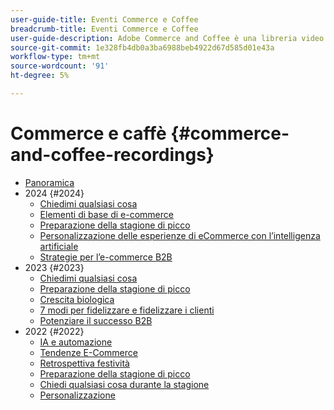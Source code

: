 ```yaml
---
user-guide-title: Eventi Commerce e Coffee
breadcrumb-title: Eventi Commerce e Coffee
user-guide-description: Adobe Commerce and Coffee è una libreria video in cui esperti e colleghi hanno condiviso i loro pensieri e idee su come utilizzare Adobe Commerce.
source-git-commit: 1e328fb4db0a3ba6988beb4922d67d585d01e43a
workflow-type: tm+mt
source-wordcount: '91'
ht-degree: 5%

---
```



# Commerce e caffè {#commerce-and-coffee-recordings}

+ [Panoramica](overview.md)
+ 2024 {#2024}
   + [Chiedimi qualsiasi cosa](2024/ask-me-anything.md)
   + [Elementi di base di e-commerce](2024/ecommerce-essentials.md)
   + [Preparazione della stagione di picco](2024/peak-season-prep.md)
   + [Personalizzazione delle esperienze di eCommerce con l’intelligenza artificiale](2024/personalize-ecommerce.md)
   + [Strategie per l’e-commerce B2B](2024/commerce-and-coffee-strategies-for-b2b-ecommerce.md)
+ 2023 {#2023}
   + [Chiedimi qualsiasi cosa](2023/ask-me-anything.md)
   + [Preparazione della stagione di picco](2023/peak-season-prep.md)
   + [Crescita biologica](2023/organic-growth.md)
   + [7 modi per fidelizzare e fidelizzare i clienti](2023/loyalty-retention.md)
   + [Potenziare il successo B2B](2023/b2b.md)
+ 2022 {#2022}
   + [IA e automazione](2022/ai-and-automation.md)
   + [Tendenze E-Commerce](2022/ecommerce-trends.md)
   + [Retrospettiva festività](2022/holiday.md)
   + [Preparazione della stagione di picco](2022/peak-season-prep.md)
   + [Chiedi qualsiasi cosa durante la stagione](2022/peak-season-ask-anything.md)
   + [Personalizzazione](2022/personalization.md)

<!--+ Commerce Events {#commerce-events}
  + [Overview](commerce-events/overview.md)
  + 2022 {#2022}
    + [Top Tips and Tricks for Adobe Campaign Standard](customer-journeys/2022/tips-and-tricks.md)
    + [Develop and customize data models in Adobe [!DNL Campaign Classic]](customer-journeys/2022/data-models.md)

+ Data and insights {#commerce-release-updates}
  + [Overview](commerce-release-updates/overview.md)
  + 2022 {#2022}
    + [Innovations and trends](data-and-insights/2022/innovations.md)
    + [Sensei and Analysis Workspace](data-and-insights/2022/sensei.md)
    + [Personalize and automate with Adobe Target](data-and-insights/2022/personalize.md)
    + [Analytics and Target applications for Mobile and Apps](data-and-insights/2022/mobile-and-apps.md)
    + [Cross Device Analytics and Customer Journey Analytics](data-and-insights/2022/cross-device-analytics.md) -->
